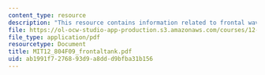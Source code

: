 ```yaml
---
content_type: resource
description: "This resource contains information related to frontal waves. \r\n"
file: https://ol-ocw-studio-app-production.s3.amazonaws.com/courses/12-804-large-scale-flow-dynamics-lab-fall-2009/ab1991f7276893d9a8ddd9bfba31b156_MIT12_804F09_frontaltank.pdf
file_type: application/pdf
resourcetype: Document
title: MIT12_804F09_frontaltank.pdf
uid: ab1991f7-2768-93d9-a8dd-d9bfba31b156
---
```

